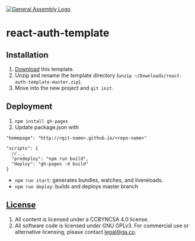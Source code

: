 [![General Assembly Logo](https://camo.githubusercontent.com/1a91b05b8f4d44b5bbfb83abac2b0996d8e26c92/687474703a2f2f692e696d6775722e636f6d2f6b6538555354712e706e67)](https://generalassemb.ly/education/web-development-immersive)

# react-auth-template


## Installation

1. [Download](../../archive/master.zip) this template.
1. Unzip and rename the template directory (`unzip ~/Downloads/react-auth-template-master.zip`).
1. Move into the new project and `git init`.


## Deployment

1.  `npm install gh-pages`
2.  Update package.json with 
```
"homepage": "http://<git-name>.github.io/<repo-name>"
```
```
"scripts": {
  //...
  "predeploy": "npm run build",
  "deploy": "gh-pages -d build"
}
```

- `npm run start`: generates bundles, watches, and livereloads.
- `npm run deploy`: builds and deploys master branch

## [License](LICENSE)

1. All content is licensed under a CC­BY­NC­SA 4.0 license.
1. All software code is licensed under GNU GPLv3. For commercial use or
    alternative licensing, please contact legal@ga.co.
